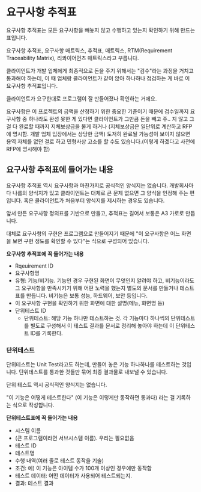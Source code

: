 # 요구사항 추적표

요구사항 추적표는 모든 요구사항을 빼놓지 않고 수행하고 있는지 확인하기 위해 만드는 표입니다.

요구사항 추적표, 요구사항 매트릭스, 추적표, 매트릭스, RTM(Requirement Traceability Matrix), 리콰이어먼츠 매트릭스라고 부릅니다.

클라이언트가 개발 업체에게 최종적으로 돈을 주기 위해서는 "검수"라는 과정을 거치고 통과해야 하는데, 이 때 업체랑 클라이언트가 같이 앉아 하나하나 점검하는 게 바로 이 요구사항 추적표입니다.

클라이언트가 요구한대로 프로그램이 잘 만들어졌나 확인하는 거에요.

요구사항은 이 프로젝트의 금액을 산정하기 위한 중요한 기준이기 때문에 검수일까지 요구사항 중 하나라도 완성 못한 게 있다면 클라이언트가 그만큼 돈을 빼고 주.. 지 않고 그걸 다 완료할 때까지 지체보상금을 물게 하거나 (지체보상금은 일단위로 계산하고 RFP에 명시함. 개발 업체 입장에서는 상당한 금액) 도저히 완료될 가능성이 보이지 않으면 용역 자체를 없던 걸로 하고 민형사상 고소를 할 수도 있습니다.(이렇게 하겠다고 사전에 RFP에 명시해야 함)


## 요구사항 추적표에 들어가는 내용

요구사항 추적표 역시 요구사항과 마찬가지로 공식적인 양식지는 없습니다. 개발회사마다 나름의 양식지가 있고 클라이언트는 대체로 큰 문제 없으면 그 양식을 인정해 주는 편입니다. 혹은 클라이언트가 처음부터 양식지를 제시하는 경우도 있습니다.

앞서 만든 요구사항 정의표를 기반으로 만들고, 추적표는 길어서 보통은 A3 가로로 만듭니다.

대체로 요구사항의 구현은 프로그램으로 만들어지기 때문에 "이 요구사항은 어느 화면을 보면 구현 정도를 확인할 수 있다"는 식으로 구성되어 있습니다.

**요구사항 추적표에 꼭 들어가는 내용**
- Rqeuirement ID
- 요구사항명
- 유형: 기능/비기능. 기능인 경우 구현된 화면이 무엇인지 알려야 하고, 비기능이라도 그 요구사항을 만족시키기 위해 어떤 노력을 했는지 별도의 문서를 만들거나 테스트 표를 만듭니다. 비기능은 보통 성능, 하드웨어, 보안 등입니다.
- 이 요구사항 구현을 확인하기 위한 화면에 대한 설명(메뉴, 화면명 등)
- 단위테스트 ID
  - 단위테스트: 해당 기능 하나만 테스트하는 것. 각 기능마다 하나씩의 단위테스트를 별도로 구성해서 이 테스트 결과를 문서로 정리해 놓아야 하는데 이 단위테스트 ID를 기록한다.


### 단위테스트

단위테스트는 Unit Test라고도 하는데, 만들어 놓은 기능 하나하나를 테스트하는 것입니다. 단위테스트를 통과한 것들만 묶어 최종 결과물로 내보낼 수 있습니다.

단위 테스트 역시 공식적인 양식지는 없습니다.

"이 기능은 어떻게 테스트한다" (이 기능은 이렇게만 동작하면 통과다) 라는 걸 기록하는 식으로 작성합니다.

**단위테스트표에 꼭 들어가는 내용**
- 시스템 이름
- (큰 프로그램이라면 서브시스템 이름). 우리는 필요없음
- 테스트 ID
- 테스트명
- 수행 내역(여러 줄로 테스트 동작을 기술)
- 조건: 예) 이 기능은 아이템 수가 100개 이상인 경우에만 동작함
- 테스트 데이터: 어떤 데이터가 사용되어 테스트되는지.
- 결과: 테스트 결과
